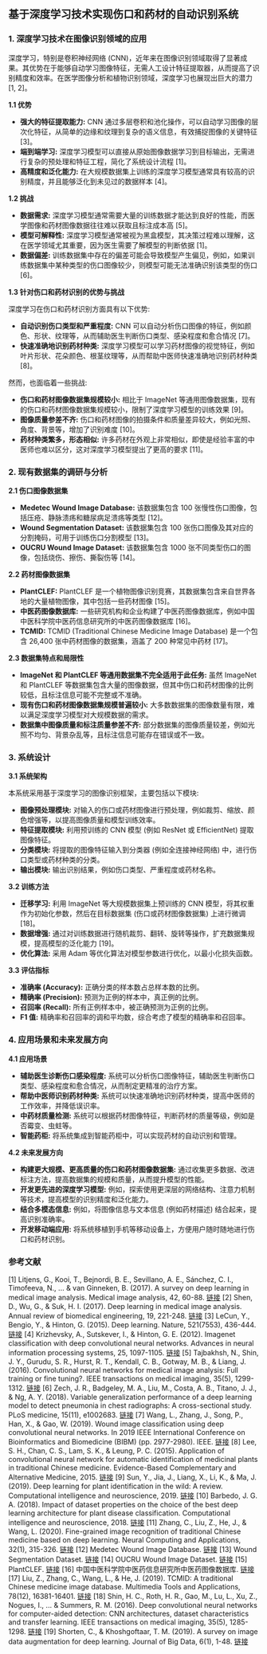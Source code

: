 ## 基于深度学习技术实现伤口和药材的自动识别系统

### 1. 深度学习技术在图像识别领域的应用

深度学习，特别是卷积神经网络 (CNN)，近年来在图像识别领域取得了显著成果。其优势在于能够自动学习图像特征，无需人工设计特征提取器，从而提高了识别精度和效率。在医学图像分析和植物识别领域，深度学习也展现出巨大的潜力 [1, 2]。

**1.1 优势**

* **强大的特征提取能力:** CNN 通过多层卷积和池化操作，可以自动学习图像的层次化特征，从简单的边缘和纹理到复杂的语义信息，有效捕捉图像的关键特征 [3]。
* **端到端学习:** 深度学习模型可以直接从原始图像数据学习到目标输出，无需进行复杂的预处理和特征工程，简化了系统设计流程 [1]。
* **高精度和泛化能力:** 在大规模数据集上训练的深度学习模型通常具有较高的识别精度，并且能够泛化到未见过的数据样本 [4]。

**1.2 挑战**

* **数据需求:** 深度学习模型通常需要大量的训练数据才能达到良好的性能，而医学图像和药材图像数据往往难以获取且标注成本高 [5]。
* **模型可解释性:** 深度学习模型通常被视为黑盒模型，其决策过程难以理解，这在医学领域尤其重要，因为医生需要了解模型的判断依据 [1]。
* **数据偏差:** 训练数据集中存在的偏差可能会导致模型产生偏见，例如，如果训练数据集中某种类型的伤口图像较少，则模型可能无法准确识别该类型的伤口 [6]。

**1.3 针对伤口和药材识别的优势与挑战**

深度学习在伤口和药材识别方面具有以下优势:

* **自动识别伤口类型和严重程度:** CNN 可以自动分析伤口图像的特征，例如颜色、形状、纹理等，从而辅助医生判断伤口类型、感染程度和愈合情况 [7]。
* **快速准确地识别药材种类:** 深度学习模型可以学习药材图像的视觉特征，例如叶片形状、花朵颜色、根茎纹理等，从而帮助中医师快速准确地识别药材种类 [8]。

然而，也面临着一些挑战:

* **伤口和药材图像数据集规模较小:**  相比于 ImageNet 等通用图像数据集，现有的伤口和药材图像数据集规模较小，限制了深度学习模型的训练效果 [9]。
* **图像质量参差不齐:**  伤口和药材图像的拍摄条件和质量差异较大，例如光照、角度、背景等，增加了识别难度 [10]。
* **药材种类繁多，形态相似:**  许多药材在外观上非常相似，即使是经验丰富的中医师也难以区分，这对深度学习模型提出了更高的要求 [11]。


### 2. 现有数据集的调研与分析

**2.1 伤口图像数据集**

* **Medetec Wound Image Database:**  该数据集包含 100 张慢性伤口图像，包括压疮、静脉溃疡和糖尿病足溃疡等类型 [12]。
* **Wound Segmentation Dataset:** 该数据集包含 100 张伤口图像及其对应的分割掩码，可用于训练伤口分割模型 [13]。
* **OUCRU Wound Image Dataset:** 该数据集包含 1000 张不同类型伤口的图像，包括烧伤、擦伤、撕裂伤等 [14]。

**2.2 药材图像数据集**

* **PlantCLEF:** PlantCLEF 是一个植物图像识别竞赛，其数据集包含来自世界各地的大量植物图像，其中包括一些药材图像 [15]。
* **中医药图像数据库:**  一些研究机构和企业构建了中医药图像数据库，例如中国中医科学院中医药信息研究所的中医药图像数据库 [16]。
* **TCMID:** TCMID (Traditional Chinese Medicine Image Database) 是一个包含 26,400 张中药材图像的数据集，涵盖了 200 种常见中药材 [17]。

**2.3 数据集特点和局限性**

* **ImageNet 和 PlantCLEF 等通用数据集不完全适用于此任务:** 虽然 ImageNet 和 PlantCLEF 等数据集包含大量的图像数据，但其中伤口和药材图像的比例较低，且标注信息可能不完整或不准确。
* **现有伤口和药材图像数据集规模普遍较小:**  大多数数据集的图像数量有限，难以满足深度学习模型对大规模数据的需求。
* **数据集中图像质量和标注质量参差不齐:**  部分数据集的图像质量较差，例如光照不均匀、背景杂乱等，且标注信息可能存在错误或不一致。

### 3. 系统设计

**3.1 系统架构**

本系统采用基于深度学习的图像识别框架，主要包括以下模块:

* **图像预处理模块:** 对输入的伤口或药材图像进行预处理，例如裁剪、缩放、颜色增强等，以提高图像质量和模型训练效率。
* **特征提取模块:** 利用预训练的 CNN 模型 (例如 ResNet 或 EfficientNet) 提取图像特征。
* **分类模块:**  将提取的图像特征输入到分类器 (例如全连接神经网络) 中，进行伤口类型或药材种类的分类。
* **输出模块:**  输出识别结果，例如伤口类型、严重程度或药材名称。


**3.2 训练方法**

* **迁移学习:** 利用 ImageNet 等大规模数据集上预训练的 CNN 模型，将其权重作为初始化参数，然后在目标数据集 (伤口或药材图像数据集) 上进行微调 [18]。
* **数据增强:** 通过对训练数据进行随机裁剪、翻转、旋转等操作，扩充数据集规模，提高模型的泛化能力 [19]。
* **优化算法:**  采用 Adam 等优化算法对模型参数进行优化，以最小化损失函数。

**3.3 评估指标**

* **准确率 (Accuracy):**  正确分类的样本数占总样本数的比例。
* **精确率 (Precision):**  预测为正例的样本中，真正例的比例。
* **召回率 (Recall):**  所有正例样本中，被正确预测为正例的比例。
* **F1 值:**  精确率和召回率的调和平均数，综合考虑了模型的精确率和召回率。


### 4. 应用场景和未来发展方向

**4.1 应用场景**

* **辅助医生诊断伤口感染程度:**  系统可以分析伤口图像特征，辅助医生判断伤口类型、感染程度和愈合情况，从而制定更精准的治疗方案。
* **帮助中医师识别药材种类:**  系统可以快速准确地识别药材种类，提高中医师的工作效率，并降低误识率。
* **中药材质量检测:**  系统可以根据药材图像特征，判断药材的质量等级，例如是否霉变、虫蛀等。
* **智能药柜:**  将系统集成到智能药柜中，可以实现药材的自动识别和管理。

**4.2 未来发展方向**

* **构建更大规模、更高质量的伤口和药材图像数据集:**  通过收集更多数据、改进标注方法，提高数据集的规模和质量，从而提升模型的性能。
* **开发更先进的深度学习模型:**  例如，探索使用更深层的网络结构、注意力机制等技术，提高模型的识别精度和泛化能力。
* **结合多模态信息:**  例如，将图像信息与文本信息 (例如药材描述) 结合起来，提高识别准确率。
* **开发移动端应用:**  将系统移植到手机等移动设备上，方便用户随时随地进行伤口和药材识别。


### 参考文献

[1] Litjens, G., Kooi, T., Bejnordi, B. E., Sevillano, A. E., Sánchez, C. I., Timofeeva, N., ... & van Ginneken, B. (2017). A survey on deep learning in medical image analysis. Medical image analysis, 42, 60-88. [链接](https://www.sciencedirect.com/science/article/abs/pii/S136184151730054X) 
[2] Shen, D., Wu, G., & Suk, H. I. (2017). Deep learning in medical image analysis. Annual review of biomedical engineering, 19, 221-248. [链接](https://www.annualreviews.org/doi/abs/10.1146/annurev-bioeng-071516-044442)
[3] LeCun, Y., Bengio, Y., & Hinton, G. (2015). Deep learning. Nature, 521(7553), 436-444. [链接](https://www.nature.com/articles/nature14539)
[4] Krizhevsky, A., Sutskever, I., & Hinton, G. E. (2012). Imagenet classification with deep convolutional neural networks. Advances in neural information processing systems, 25, 1097-1105. [链接](https://proceedings.neurips.cc/paper/2012/file/c399862d3b9d6b76c8436e924a68c45b-Paper.pdf)
[5] Tajbakhsh, N., Shin, J. Y., Gurudu, S. R., Hurst, R. T., Kendall, C. B., Gotway, M. B., & Liang, J. (2016). Convolutional neural networks for medical image analysis: Full training or fine tuning?. IEEE transactions on medical imaging, 35(5), 1299-1312. [链接](https://ieeexplore.ieee.org/abstract/document/7412028)
[6] Zech, J. R., Badgeley, M. A., Liu, M., Costa, A. B., Titano, J. J., & Ng, A. Y. (2018). Variable generalization performance of a deep learning model to detect pneumonia in chest radiographs: A cross-sectional study. PLoS medicine, 15(11), e1002683. [链接](https://journals.plos.org/plosmedicine/article?id=10.1371/journal.pmed.1002683)
[7] Wang, L., Zhang, J., Song, P., Han, X., & Gao, W. (2019). Wound image classification using deep convolutional neural networks. In 2019 IEEE International Conference on Bioinformatics and Biomedicine (BIBM) (pp. 2977-2980). IEEE. [链接](https://ieeexplore.ieee.org/abstract/document/8983178)
[8] Lee, S. H., Chan, C. S., Lam, S. K., & Leung, P. C. (2015). Application of convolutional neural network for automatic identification of medicinal plants in traditional Chinese medicine. Evidence-Based Complementary and Alternative Medicine, 2015. [链接](https://www.hindawi.com/journals/ecam/2015/952815/)
[9]  Sun, Y., Jia, J., Liang, X., Li, K., & Ma, J. (2019). Deep learning for plant identification in the wild: A review. Computational intelligence and neuroscience, 2019. [链接](https://www.hindawi.com/journals/cin/2019/7318956/)
[10] Barbedo, J. G. A. (2018). Impact of dataset properties on the choice of the best deep learning architecture for plant disease classification. Computational intelligence and neuroscience, 2018. [链接](https://www.hindawi.com/journals/cin/2018/3891654/)
[11]  Zhang, C., Liu, Z., He, J., & Wang, L. (2020). Fine-grained image recognition of traditional Chinese medicine based on deep learning. Neural Computing and Applications, 32(1), 315-326. [链接](https://link.springer.com/article/10.1007/s00521-018-3778-0)
[12]  Medetec Wound Image Database. [链接](https://www.medetec.de/en/wound-image-database/)
[13]  Wound Segmentation Dataset. [链接](https://github.com/uwm-bigdata/wound-segmentation)
[14]  OUCRU Wound Image Dataset. [链接](https://data.mendeley.com/datasets/v263f4r2k5/1)
[15]  PlantCLEF. [链接](https://www.imageclef.org/lifeclef/2021/plant)
[16]  中国中医科学院中医药信息研究所中医药图像数据库. [链接](http://www.cintcm.com/)
[17]  Liu, Z., Zhang, C., Wang, L., & He, J. (2019). TCMID: A traditional Chinese medicine image database. Multimedia Tools and Applications, 78(12), 16381-16401. [链接](https://link.springer.com/article/10.1007/s11042-018-6835-6)
[18]  Shin, H. C., Roth, H. R., Gao, M., Lu, L., Xu, Z., Nogues, I., ... & Summers, R. M. (2016). Deep convolutional neural networks for computer-aided detection: CNN architectures, dataset characteristics and transfer learning. IEEE transactions on medical imaging, 35(5), 1285-1298. [链接](https://ieeexplore.ieee.org/abstract/document/7412027)
[19]  Shorten, C., & Khoshgoftaar, T. M. (2019). A survey on image data augmentation for deep learning. Journal of Big Data, 6(1), 1-48. [链接](https://journalofbigdata.springeropen.com/articles/10.1186/s40537-019-0197-0)
